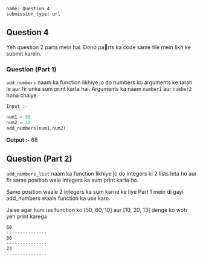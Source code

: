 ```ngMeta
name: Question 4
submission_type: url
```

## Question 4

Yeh question 2 parts mein hai. Dono parts ka code same file mein likh ke submit karein.

### Question (Part 1)

`add_numbers` naam ka function likhiye jo do numbers ko arguments ke tarah le aur fir unka sum print karta hai. Arguments ka naam `number1` aur `number2` hona chaiye.


`Input :-`

```python 
num1 = 56
num2 = 12
add_numbers(num1,num2)
 ```

**Output :-**
68


## Question (Part 2)
`add_numbers_list` naam ka function likhiye jo do integers ki 2 lists leta ho aur fir same position wale integers ka sum print karta ho.

Same position waale 2 integers ka sum karne ke liye Part 1 mein di gayi add_numbers waale function ka use karo.

Jaise agar hum iss function ko [50, 60, 10] aur [10, 20, 13] denge ko woh yeh print karega

```
60
---------------
80
---------------
23
---------------
 ```
